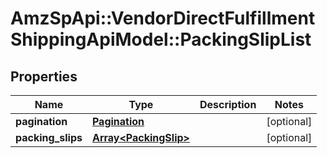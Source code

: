 # AmzSpApi::VendorDirectFulfillmentShippingApiModel::PackingSlipList

## Properties
Name | Type | Description | Notes
------------ | ------------- | ------------- | -------------
**pagination** | [**Pagination**](Pagination.md) |  | [optional] 
**packing_slips** | [**Array&lt;PackingSlip&gt;**](PackingSlip.md) |  | [optional] 

